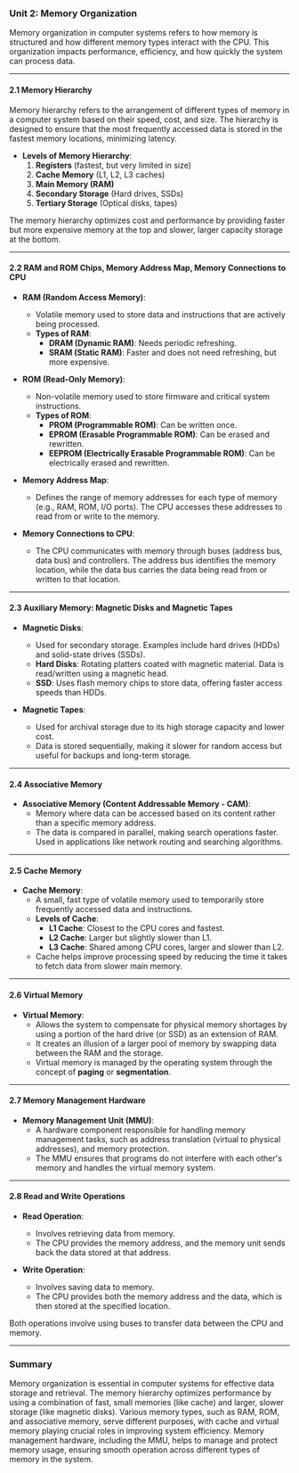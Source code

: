 ### Unit 2: Memory Organization

Memory organization in computer systems refers to how memory is structured and how different memory types interact with the CPU. This organization impacts performance, efficiency, and how quickly the system can process data.

---

#### **2.1 Memory Hierarchy**
Memory hierarchy refers to the arrangement of different types of memory in a computer system based on their speed, cost, and size. The hierarchy is designed to ensure that the most frequently accessed data is stored in the fastest memory locations, minimizing latency.

- **Levels of Memory Hierarchy**:
  1. **Registers** (fastest, but very limited in size)
  2. **Cache Memory** (L1, L2, L3 caches)
  3. **Main Memory (RAM)**
  4. **Secondary Storage** (Hard drives, SSDs)
  5. **Tertiary Storage** (Optical disks, tapes)

The memory hierarchy optimizes cost and performance by providing faster but more expensive memory at the top and slower, larger capacity storage at the bottom.

---

#### **2.2 RAM and ROM Chips, Memory Address Map, Memory Connections to CPU**
- **RAM (Random Access Memory)**: 
  - Volatile memory used to store data and instructions that are actively being processed.
  - **Types of RAM**:
    - **DRAM (Dynamic RAM)**: Needs periodic refreshing.
    - **SRAM (Static RAM)**: Faster and does not need refreshing, but more expensive.

- **ROM (Read-Only Memory)**:
  - Non-volatile memory used to store firmware and critical system instructions.
  - **Types of ROM**:
    - **PROM (Programmable ROM)**: Can be written once.
    - **EPROM (Erasable Programmable ROM)**: Can be erased and rewritten.
    - **EEPROM (Electrically Erasable Programmable ROM)**: Can be electrically erased and rewritten.

- **Memory Address Map**:
  - Defines the range of memory addresses for each type of memory (e.g., RAM, ROM, I/O ports). The CPU accesses these addresses to read from or write to the memory.

- **Memory Connections to CPU**:
  - The CPU communicates with memory through buses (address bus, data bus) and controllers. The address bus identifies the memory location, while the data bus carries the data being read from or written to that location.

---

#### **2.3 Auxiliary Memory: Magnetic Disks and Magnetic Tapes**
- **Magnetic Disks**: 
  - Used for secondary storage. Examples include hard drives (HDDs) and solid-state drives (SSDs).
  - **Hard Disks**: Rotating platters coated with magnetic material. Data is read/written using a magnetic head.
  - **SSD**: Uses flash memory chips to store data, offering faster access speeds than HDDs.

- **Magnetic Tapes**:
  - Used for archival storage due to its high storage capacity and lower cost.
  - Data is stored sequentially, making it slower for random access but useful for backups and long-term storage.

---

#### **2.4 Associative Memory**
- **Associative Memory (Content Addressable Memory - CAM)**:
  - Memory where data can be accessed based on its content rather than a specific memory address.
  - The data is compared in parallel, making search operations faster. Used in applications like network routing and searching algorithms.

---

#### **2.5 Cache Memory**
- **Cache Memory**:
  - A small, fast type of volatile memory used to temporarily store frequently accessed data and instructions.
  - **Levels of Cache**:
    - **L1 Cache**: Closest to the CPU cores and fastest.
    - **L2 Cache**: Larger but slightly slower than L1.
    - **L3 Cache**: Shared among CPU cores, larger and slower than L2.
  - Cache helps improve processing speed by reducing the time it takes to fetch data from slower main memory.

---

#### **2.6 Virtual Memory**
- **Virtual Memory**:
  - Allows the system to compensate for physical memory shortages by using a portion of the hard drive (or SSD) as an extension of RAM.
  - It creates an illusion of a larger pool of memory by swapping data between the RAM and the storage.
  - Virtual memory is managed by the operating system through the concept of **paging** or **segmentation**.

---

#### **2.7 Memory Management Hardware**
- **Memory Management Unit (MMU)**:
  - A hardware component responsible for handling memory management tasks, such as address translation (virtual to physical addresses), and memory protection.
  - The MMU ensures that programs do not interfere with each other's memory and handles the virtual memory system.

---

#### **2.8 Read and Write Operations**
- **Read Operation**:
  - Involves retrieving data from memory.
  - The CPU provides the memory address, and the memory unit sends back the data stored at that address.

- **Write Operation**:
  - Involves saving data to memory.
  - The CPU provides both the memory address and the data, which is then stored at the specified location.

Both operations involve using buses to transfer data between the CPU and memory.

---

### Summary
Memory organization is essential in computer systems for effective data storage and retrieval. The memory hierarchy optimizes performance by using a combination of fast, small memories (like cache) and larger, slower storage (like magnetic disks). Various memory types, such as RAM, ROM, and associative memory, serve different purposes, with cache and virtual memory playing crucial roles in improving system efficiency. Memory management hardware, including the MMU, helps to manage and protect memory usage, ensuring smooth operation across different types of memory in the system.